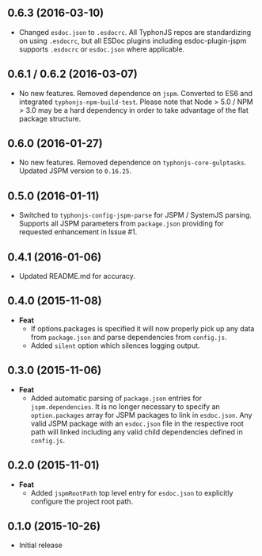 ## 0.6.3 (2016-03-10)
- Changed `esdoc.json` to `.esdocrc`. All TyphonJS repos are standardizing on using `.esdocrc`, but all ESDoc 
plugins including esdoc-plugin-jspm supports `.esdocrc` or `esdoc.json` where applicable.

## 0.6.1 / 0.6.2 (2016-03-07)
- No new features. Removed dependence on `jspm`. Converted to ES6 and integrated `typhonjs-npm-build-test`. Please
note that Node > 5.0 / NPM > 3.0 may be a hard dependency in order to take advantage of the flat package structure.

## 0.6.0 (2016-01-27)
- No new features. Removed dependence on `typhonjs-core-gulptasks`. Updated JSPM version to `0.16.25`.
 
## 0.5.0 (2016-01-11)
- Switched to `typhonjs-config-jspm-parse` for JSPM / SystemJS parsing. Supports all JSPM parameters from `package.json` providing for requested enhancement in Issue #1.
 
## 0.4.1 (2016-01-06)
- Updated README.md for accuracy.

## 0.4.0 (2015-11-08)
- **Feat**
  - If options.packages is specified it will now properly pick up any data from `package.json` and parse dependencies
  from `config.js`.
  - Added `silent` option which silences logging output.

## 0.3.0 (2015-11-06)
- **Feat**
  - Added automatic parsing of `package.json` entries for `jspm.dependencies`. It is no longer necessary to specify an `option.packages` array for JSPM packages to link in `esdoc.json`. Any valid JSPM package with an `esdoc.json` file in the respective root path will linked including any valid child dependencies defined in `config.js`.
  
## 0.2.0 (2015-11-01)
- **Feat**
  - Added `jspmRootPath` top level entry for `esdoc.json` to explicitly configure the project root path.
  
## 0.1.0 (2015-10-26)
- Initial release
